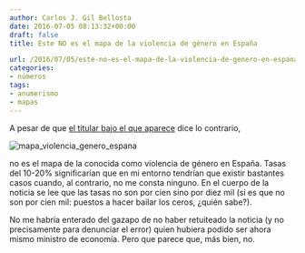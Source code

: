 ```yaml
---
author: Carlos J. Gil Bellosta
date: 2016-07-05 08:13:32+00:00
draft: false
title: Este NO es el mapa de la violencia de género en España

url: /2016/07/05/este-no-es-el-mapa-de-la-violencia-de-genero-en-espana/
categories:
- números
tags:
- anumerismo
- mapas
---
```


A pesar de que [el titular bajo el que aparece](http://noticias.lainformacion.com/asuntos-sociales/mapa-violencia-genero-Espana_0_930508318.html) dice lo contrario,

![mapa_violencia_genero_espana](/wp-uploads/2016/07/mapa_violencia_genero_espana.jpg)


no es el mapa de la conocida como violencia de género en España. Tasas del 10-20% significarían que en mi entorno tendrían que existir  bastantes casos cuando, al contrario, no me consta ninguno. En el cuerpo de la noticia se lee que las tasas no son por cien sino por diez mil (si es que no son por cien mil: puestos a hacer bailar los ceros, ¿quién sabe?).

No me habría enterado del gazapo de no haber retuiteado la noticia (y no precisamente para denunciar el error) quien hubiera podido ser ahora mismo ministro de economía. Pero que parece que, más bien, no.
